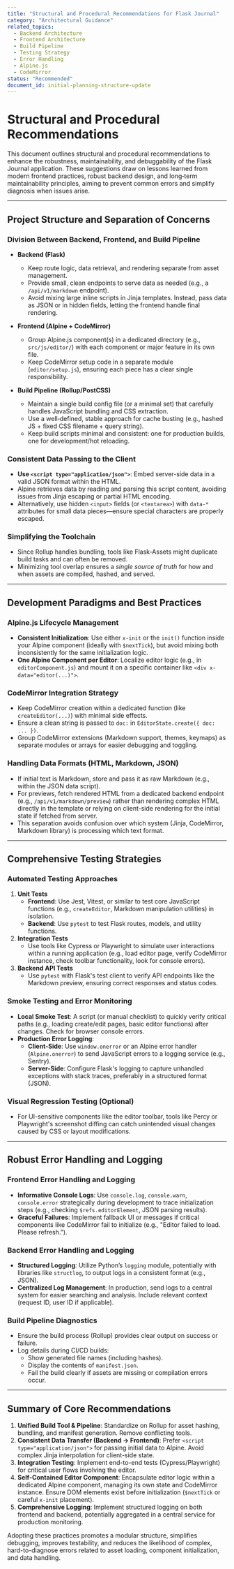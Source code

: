 ```yaml
---
title: "Structural and Procedural Recommendations for Flask Journal"
category: "Architectural Guidance"
related_topics:
  - Backend Architecture
  - Frontend Architecture
  - Build Pipeline
  - Testing Strategy
  - Error Handling
  - Alpine.js
  - CodeMirror
status: "Recommended"
document_id: initial-planning-structure-update
---
```


# Structural and Procedural Recommendations

This document outlines structural and procedural recommendations to enhance the robustness, maintainability, and debuggability of the Flask Journal application. These suggestions draw on lessons learned from modern frontend practices, robust backend design, and long‐term maintainability principles, aiming to prevent common errors and simplify diagnosis when issues arise.

---

## Project Structure and Separation of Concerns

### Division Between Backend, Frontend, and Build Pipeline

- **Backend (Flask)**
  - Keep route logic, data retrieval, and rendering separate from asset management.
  - Provide small, clean endpoints to serve data as needed (e.g., a `/api/v1/markdown` endpoint).
  - Avoid mixing large inline scripts in Jinja templates. Instead, pass data as JSON or in hidden fields, letting the frontend handle final rendering.

- **Frontend (Alpine + CodeMirror)**
  - Group Alpine.js component(s) in a dedicated directory (e.g., `src/js/editor/`) with each component or major feature in its own file.
  - Keep CodeMirror setup code in a separate module (`editor/setup.js`), ensuring each piece has a clear single responsibility.

- **Build Pipeline (Rollup/PostCSS)**
  - Maintain a single build config file (or a minimal set) that carefully handles JavaScript bundling and CSS extraction.
  - Use a well‐defined, stable approach for cache busting (e.g., hashed JS + fixed CSS filename + query string).
  - Keep build scripts minimal and consistent: one for production builds, one for development/hot reloading.

### Consistent Data Passing to the Client

- **Use `<script type="application/json">`**: Embed server-side data in a valid JSON format within the HTML.
- Alpine retrieves data by reading and parsing this script content, avoiding issues from Jinja escaping or partial HTML encoding.
- Alternatively, use hidden `<input>` fields (or `<textarea>`) with `data-*` attributes for small data pieces—ensure special characters are properly escaped.

### Simplifying the Toolchain

- Since Rollup handles bundling, tools like Flask-Assets might duplicate build tasks and can often be removed.
- Minimizing tool overlap ensures a *single source of truth* for how and when assets are compiled, hashed, and served.

---

## Development Paradigms and Best Practices

### Alpine.js Lifecycle Management

- **Consistent Initialization**: Use either `x-init` or the `init()` function inside your Alpine component (ideally with `$nextTick`), but avoid mixing both inconsistently for the same initialization logic.
- **One Alpine Component per Editor**: Localize editor logic (e.g., in `editorComponent.js`) and mount it on a specific container like `<div x-data="editor(...)">`.

### CodeMirror Integration Strategy

- Keep CodeMirror creation within a dedicated function (like `createEditor(...)`) with minimal side effects.
- Ensure a clean string is passed to `doc:` in `EditorState.create({ doc: ... })`.
- Group CodeMirror extensions (Markdown support, themes, keymaps) as separate modules or arrays for easier debugging and toggling.

### Handling Data Formats (HTML, Markdown, JSON)

- If initial text is Markdown, store and pass it as raw Markdown (e.g., within the JSON data script).
- For previews, fetch rendered HTML from a dedicated backend endpoint (e.g., `/api/v1/markdown/preview`) rather than rendering complex HTML directly in the template or relying on client-side rendering for the initial state if fetched from server.
- This separation avoids confusion over which system (Jinja, CodeMirror, Markdown library) is processing which text format.

---

## Comprehensive Testing Strategies

### Automated Testing Approaches

1.  **Unit Tests**
    - **Frontend**: Use Jest, Vitest, or similar to test core JavaScript functions (e.g., `createEditor`, Markdown manipulation utilities) in isolation.
    - **Backend**: Use `pytest` to test Flask routes, models, and utility functions.
2.  **Integration Tests**
    - Use tools like Cypress or Playwright to simulate user interactions within a running application (e.g., load editor page, verify CodeMirror instance, check toolbar functionality, look for console errors).
3.  **Backend API Tests**
    - Use `pytest` with Flask's test client to verify API endpoints like the Markdown preview, ensuring correct responses and status codes.

### Smoke Testing and Error Monitoring

- **Local Smoke Test**: A script (or manual checklist) to quickly verify critical paths (e.g., loading create/edit pages, basic editor functions) after changes. Check for browser console errors.
- **Production Error Logging**:
    - **Client-Side**: Use `window.onerror` or an Alpine error handler (`Alpine.onerror`) to send JavaScript errors to a logging service (e.g., Sentry).
    - **Server-Side**: Configure Flask's logging to capture unhandled exceptions with stack traces, preferably in a structured format (JSON).

### Visual Regression Testing (Optional)

- For UI-sensitive components like the editor toolbar, tools like Percy or Playwright's screenshot diffing can catch unintended visual changes caused by CSS or layout modifications.

---

## Robust Error Handling and Logging

### Frontend Error Handling and Logging

- **Informative Console Logs**: Use `console.log`, `console.warn`, `console.error` strategically during development to trace initialization steps (e.g., checking `$refs.editorElement`, JSON parsing results).
- **Graceful Failures**: Implement fallback UI or messages if critical components like CodeMirror fail to initialize (e.g., "Editor failed to load. Please refresh.").

### Backend Error Handling and Logging

- **Structured Logging**: Utilize Python’s `logging` module, potentially with libraries like `structlog`, to output logs in a consistent format (e.g., JSON).
- **Centralized Log Management**: In production, send logs to a central system for easier searching and analysis. Include relevant context (request ID, user ID if applicable).

### Build Pipeline Diagnostics

- Ensure the build process (Rollup) provides clear output on success or failure.
- Log details during CI/CD builds:
    - Show generated file names (including hashes).
    - Display the contents of `manifest.json`.
    - Fail the build clearly if assets are missing or compilation errors occur.

---

## Summary of Core Recommendations

1.  **Unified Build Tool & Pipeline**: Standardize on Rollup for asset hashing, bundling, and manifest generation. Remove conflicting tools.
2.  **Consistent Data Transfer (Backend -> Frontend)**: Prefer `<script type="application/json">` for passing initial data to Alpine. Avoid complex Jinja interpolation for client-side state.
3.  **Integration Testing**: Implement end-to-end tests (Cypress/Playwright) for critical user flows involving the editor.
4.  **Self-Contained Editor Component**: Encapsulate editor logic within a dedicated Alpine component, managing its own state and CodeMirror instance. Ensure DOM elements exist before initialization (`$nextTick` or careful `x-init` placement).
5.  **Comprehensive Logging**: Implement structured logging on both frontend and backend, potentially aggregated in a central service for production monitoring.

Adopting these practices promotes a modular structure, simplifies debugging, improves testability, and reduces the likelihood of complex, hard-to-diagnose errors related to asset loading, component initialization, and data handling.
